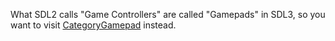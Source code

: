 What SDL2 calls "Game Controllers" are called "Gamepads" in SDL3, so you want to visit [CategoryGamepad](CategoryGamepad) instead.